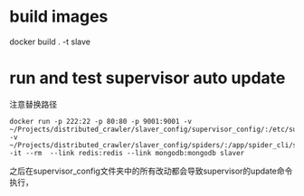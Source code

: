 # build images
docker build . -t slave

# run and test supervisor auto update
注意替换路径

    docker run -p 222:22 -p 80:80 -p 9001:9001 -v ~/Projects/distributed_crawler/slaver_config/supervisor_config/:/etc/supervisor/conf.d/ -v ~/Projects/distributed_crawler/slaver_config/spiders/:/app/spider_cli/spiders -it --rm  --link redis:redis --link mongodb:mongodb slaver

之后在supervisor_config文件夹中的所有改动都会导致supervisor的update命令执行，